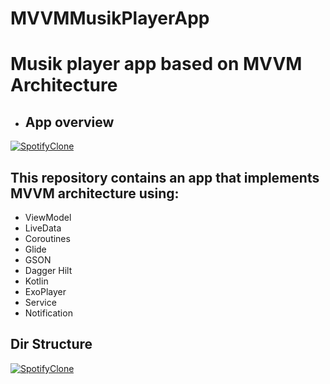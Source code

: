 # MVVMMusikPlayerApp

# Musik player app based on MVVM Architecture

- ## App overview

[![SpotifyClone](https://res.cloudinary.com/marcomontalbano/image/upload/v1635934578/video_to_markdown/images/google-drive--1i-BF2Ktd1u0eyTm77UsbwRwSs8Tf2eC3-c05b58ac6eb4c4700831b2b3070cd403.jpg)](https://drive.google.com/file/d/1i-BF2Ktd1u0eyTm77UsbwRwSs8Tf2eC3/view?usp=sharing "SpotifyClone")

## This repository contains an app that implements MVVM architecture using: 

- ViewModel
- LiveData
- Coroutines
- Glide
- GSON
- Dagger Hilt
- Kotlin
- ExoPlayer
- Service
- Notification

## Dir Structure
[![SpotifyClone](https://drive.google.com/thumbnail?authuser=0&sz=w1280&id=1ZoRv8ENNAGHMzHOFrv-ESa3hAcPsKahm)](https://drive.google.com/file/d/1ZoRv8ENNAGHMzHOFrv-ESa3hAcPsKahm/view?usp=sharing "SpotifyClone")
